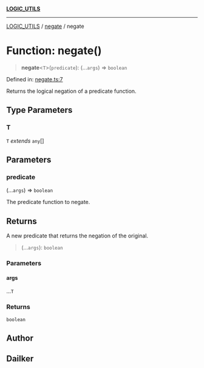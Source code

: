 [**LOGIC_UTILS**](../../README.md)

***

[LOGIC_UTILS](../../README.md) / [negate](../README.md) / negate

# Function: negate()

> **negate**\<`T`\>(`predicate`): (...`args`) => `boolean`

Defined in: [negate.ts:7](https://github.com/dailker/everyutil-js/blob/7799f3f003cb23f425be3f1c83c38483e2648188/src/logic/negate.ts#L7)

Returns the logical negation of a predicate function.

## Type Parameters

### T

`T` *extends* `any`[]

## Parameters

### predicate

(...`args`) => `boolean`

The predicate function to negate.

## Returns

A new predicate that returns the negation of the original.

> (...`args`): `boolean`

### Parameters

#### args

...`T`

### Returns

`boolean`

## Author

## Dailker
